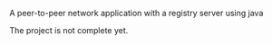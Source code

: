 A peer-to-peer network application with a registry server using java

The project is not complete yet.